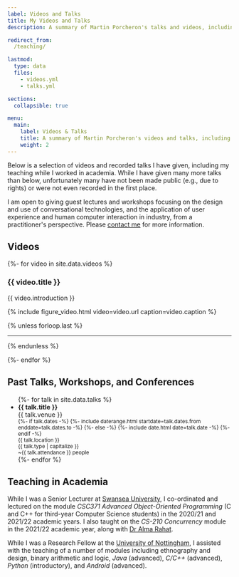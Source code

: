 ```yaml
---
label: Videos and Talks
title: My Videos and Talks
description: A summary of Martin Porcheron's talks and videos, including courses taught in academia.

redirect_from:
  /teaching/

lastmod:
  type: data
  files:
    - videos.yml
    - talks.yml

sections:
  collapsible: true

menu:
  main:
    label: Videos & Talks
    title: A summary of Martin Porcheron's videos and talks, including courses taught in academia 
    weight: 2
---
```


Below is a selection of videos and recorded talks I have given, including my teaching while I worked in academia. While I have given many more talks than below, unfortunately many have not been made public (e.g., due to rights) or were not even recorded in the first place.

I am open to giving guest lectures and workshops focusing on the design and use of conversational technologies, and the application of user experience and human computer interaction in industry, from a practitioner's perspective. Please [contact me](/contact/) for more information.

<!-- section -->

## Videos

{%- for video in site.data.videos %}

### {{ video.title }}

{{ video.introduction }}

{% include figure_video.html video=video.url caption=video.caption %}

{% unless forloop.last %}

---

{% endunless %}

{%- endfor %}

<!-- section -->

## Past Talks, Workshops, and Conferences

<ul class="list-unstyled d-flex flex-wrap">
  {%- for talk in site.data.talks %}
    <li class="d-flex flex-fill w-xl-50 w-100 p-lg-1 py-2 ">
      <div class="d-flex flex-grow-1 talk rounded-2 p-3">
        <div class="d-flex flex-column justify-content-stretch">
          <b>{{ talk.title }}</b>
          <div class="mt-1">{{ talk.venue }}</div>
          <div class="">
            <div class="d-inline-flex flex-column flex-wrap mt-2">
              <div class="d-flex flex-row align-items-center me-3">
                <span class="icon-cal me-2"></span>
                <small class="text-muted">
                  {%- if talk.dates -%}
                    {%- include daterange.html startdate=talk.dates.from enddate=talk.dates.to -%}
                  {%- else -%}
                    {%- include date.html date=talk.date -%}
                  {%- endif -%}
                </small>
              </div>
              <div class="d-flex flex-row align-items-center mt-2 me-3">
                <span class="icon-map me-2"></span>
                <small class="text-muted">{{ talk.location }}</small>
              </div>
            </div>
            <div class="d-inline-flex flex-column flex-wrap mt-2">
              <div class="d-flex flex-row align-items-center me-3">
                <span class="icon-type me-2"></span>
                <small class="text-muted">{{ talk.type | capitalize }}</small>
              </div>
              <div class="d-flex flex-row align-items-center mt-2">
                <span class="icon-people me-2"></span>
                <small class="text-muted">~{{ talk.attendance }} people</small>
              </div>
            </div>
          </div>
        </div>
      </div>
    </li>
  {%- endfor %}
</ul>

<!-- section -->

## Teaching in Academia

While I was a Senior Lecturer at [Swansea University](https://www.swansea.ac.uk/compsci/ "Computer Science at Swansea University"), I co-ordinated and lectured on the module *CSC371 Advanced Object-Oriented Programming* (C and C++ for third-year Computer Science students) in the 2020/21 and 2021/22 academic years. I also taught on the *CS-210 Concurrency* module in the 2021/22 academic year, along with [Dr Alma Rahat](https://www.swansea.ac.uk/staff/a.a.m.rahat/ "Alma Rahat on the Swansea University website").

While I was a Research Fellow at the [University of Nottingham](https://www.nottingham.ac.uk/computerscience/index.aspx "Computer Science at the University of Nottingham"), I assisted with the teaching of a number of modules including ethnography and design, binary arithmetic and logic, *Java* (advanced), *C/C++* (advanced), *Python* (introductory), and *Android* (advanced).
